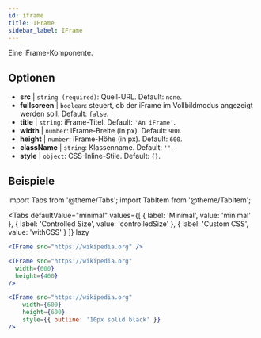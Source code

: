 ```yaml
---
id: iframe 
title: IFrame
sidebar_label: IFrame
---
```


Eine iFrame-Komponente.

## Optionen

* __src__ | `string (required)`: Quell-URL. Default: `none`.
* __fullscreen__ | `boolean`: steuert, ob der iFrame im Vollbildmodus angezeigt werden soll. Default: `false`.
* __title__ | `string`: iFrame-Titel. Default: `'An iFrame'`.
* __width__ | `number`: iFrame-Breite (in px). Default: `900`.
* __height__ | `number`: iFrame-Höhe (in px). Default: `600`.
* __className__ | `string`: Klassenname. Default: `''`.
* __style__ | `object`: CSS-Inline-Stile. Default: `{}`.


## Beispiele

import Tabs from '@theme/Tabs';
import TabItem from '@theme/TabItem';

<Tabs
    defaultValue="minimal"
    values={[
        { label: 'Minimal', value: 'minimal' },
        { label: 'Controlled Size', value: 'controlledSize' },
        { label: 'Custom CSS', value: 'withCSS' }
    ]}
    lazy
>

<TabItem value="minimal" >

```jsx live
<IFrame src="https://wikipedia.org" />
```

</TabItem>

<TabItem value="controlledSize" >

```jsx live
<IFrame src="https://wikipedia.org" 
  width={600} 
  height={400} 
/>
```
</TabItem>

<TabItem value="withCSS" >

```jsx live
<IFrame src="https://wikipedia.org" 
    width={600} 
    height={600} 
    style={{ outline: '10px solid black' }}
/>
```
</TabItem>

</Tabs>



